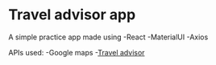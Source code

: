 # Travel advisor app
A simple practice app made using
-React
-MaterialUI
-Axios

APIs used:
-Google maps
-[Travel advisor](https://rapidapi.com/apidojo/api/travel-advisor/)